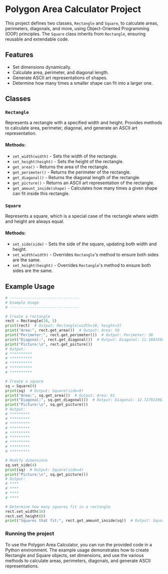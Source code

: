 # Polygon Area Calculator Project

This project defines two classes, `Rectangle` and `Square`, to calculate areas, perimeters, diagonals, and more, using Object-Oriented Programming (OOP) principles. The `Square` class inherits from `Rectangle`, ensuring reusable and extendable code.

## Features
- Set dimensions dynamically.
- Calculate area, perimeter, and diagonal length.
- Generate ASCII art representations of shapes.
- Determine how many times a smaller shape can fit into a larger one.

## Classes

### `Rectangle`
Represents a rectangle with a specified width and height. Provides methods to calculate area, perimeter, diagonal, and generate an ASCII art representation.

#### Methods:
- `set_width(width)` - Sets the width of the rectangle.
- `set_height(height)` - Sets the height of the rectangle.
- `get_area()` - Returns the area of the rectangle.
- `get_perimeter()` - Returns the perimeter of the rectangle.
- `get_diagonal()` - Returns the diagonal length of the rectangle.
- `get_picture()` - Returns an ASCII art representation of the rectangle.
- `get_amount_inside(shape)` - Calculates how many times a given shape can fit inside this rectangle.

### `Square`
Represents a square, which is a special case of the rectangle where width and height are always equal.

#### Methods:
- `set_side(side)` - Sets the side of the square, updating both width and height.
- `set_width(width)` - Overrides `Rectangle`'s method to ensure both sides are the same.
- `set_height(height)` - Overrides `Rectangle`'s method to ensure both sides are the same.

## Example Usage

```python
# -------------------------------
# Example Usage
# -------------------------------

# Create a rectangle
rect = Rectangle(10, 5)
print(rect)  # Output: Rectangle(width=10, height=5)
print("Area:", rect.get_area())  # Output: Area: 50
print("Perimeter:", rect.get_perimeter())  # Output: Perimeter: 30
print("Diagonal:", rect.get_diagonal())  # Output: Diagonal: 11.180339887498949
print("Picture:\n", rect.get_picture())
# Output:
# **********
# **********
# **********
# **********
# **********

# Create a square
sq = Square(9)
print(sq)  # Output: Square(side=9)
print("Area:", sq.get_area())  # Output: Area: 81
print("Diagonal:", sq.get_diagonal())  # Output: Diagonal: 12.727922061357855
print("Picture:\n", sq.get_picture())
# Output:
# *********
# *********
# *********
# *********
# *********
# *********
# *********
# *********
# *********

# Modify dimensions
sq.set_side(4)
print(sq)  # Output: Square(side=4)
print("Picture:\n", sq.get_picture())
# Output:
# ****
# ****
# ****
# ****

# Determine how many squares fit in a rectangle
rect.set_width(16)
rect.set_height(8)
print("Squares that fit:", rect.get_amount_inside(sq))  # Output: Squares that fit: 8
```
### Running the project 
To use the Polygon Area Calculator, you can run the provided code in a Python environment. The example usage demonstrates how to create Rectangle and Square objects, set dimensions, and use the various methods to calculate areas, perimeters, diagonals, and generate ASCII representations.
